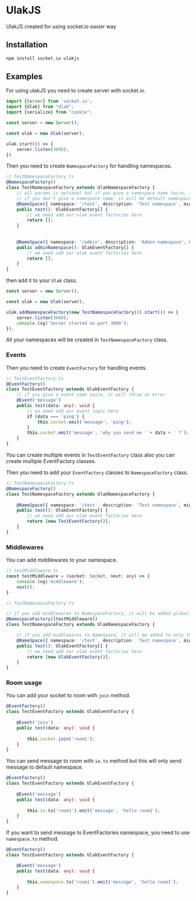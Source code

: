 # UlakJS
UlakJS created for using socket.io easier way

## Installation
```bash
npm install socket.io ulakjs
```
## Examples
For using ulakJS you need to create server with socket.io.

```typescript
import {Server} from 'socket.io';
import {Ulak} from "Ulak";
import {serialize} from "cookie";

const server = new Server();

const ulak = new Ulak(server);

ulak.start(() => {
    server.listen(3000);
})
```

Then you need to create `NamespaceFactory` for handling namespaces.
```typescript
// TestNamespaceFactory.ts
@NamespaceFactory()
class TestNamespaceFactory extends UlakNamespaceFactory {
    // all params is optional but if you give a namespace name twice, it will throw an error
    // if you don't give a namespace name, it will be default namespace
    @NameSpace({ namespace: '/test', description: 'Test namespace', middlewares: [] })
    public test(): UlakEventFactory[] {
        // we need add our ulak event factories here
        return [];
    }
    
    
    @NameSpace({ namespace: '/admin', description: 'Admin namespace', middlewares: [] })
    public adminNamespace(): UlakEventFactory[] {
        // we need add our ulak event factories here
        return [];
    }
}
```
then add it to your `Ulak` class.
```typescript
const server = new Server();

const ulak = new Ulak(server);

ulak.addNamespaceFactory(new TestNamespaceFactory()).start(() => {
    server.listen(3000);
    console.log('Server started on port 3000');
});
````

All your namespaces will be created in `TestNamespaceFactory` class.

### Events

Then you need to create `EventFactory` for handling events.
```typescript
// TestEventFactory.ts
@EventFactory()
class TestEventFactory extends UlakEventFactory {
    // if you give a event name twice, it will throw an error
    @Event('message')
    public test(data: any): void {
        // we need add our event logic here
        if (data === 'ping') {
            this.socket.emit('message', 'ping');
        }
        this.socket.emit('message', 'why you send me ' + data + ' ?');
    }
}
```
You can create multiple events in `TestEventFactory` class also you can create multiple EventFactory classes.

Then you need to add your `EventFactory` classes to `NamespaceFactory` class.
```typescript
// TestNamespaceFactory.ts
@NamespaceFactory()
class TestNamespaceFactory extends UlakNamespaceFactory {
   
    @NameSpace({ namespace: '/test', description: 'Test namespace', middlewares: [] })
    public test(): UlakEventFactory[] {
        // we need add our ulak event factories here
        return [new TestEventFactory()];
    }
}
```

### Middlewares
You can add middlewares to your namespace.

```typescript
// testMiddleware.ts
const testMiddleware = (socket: Socket, next: any) => {
    console.log('middleware');
    next();
}
```

```typescript
// TestNamespaceFactory.ts

// if you add middlewares to NamespaceFactory, it will be added global 
@NamespaceFactory([testMiddleware]) 
class TestNamespaceFactory extends UlakNamespaceFactory {

    // if you add middlewares to NameSpace, it will be added to only this namespace. you can add multiple middlewares
    @NameSpace({ namespace: '/test', description: 'Test namespace', middlewares: [] })
    public test(): UlakEventFactory[] {
        // we need add our ulak event factories here
        return [new UlakEventFactory()];
    }
}
```

### Room usage

You can add your socket to room with `join` method.

```typescript
@EventFactory()
class TestEventFactory extends UlakEventFactory {
    
    @Event('join')
    public test(data: any): void {
        
        this.socket.join('room1');
    }
}
```

You can send message to room with `io.to` method but this will only send message to default namespace.

```typescript
@EventFactory()
class TestEventFactory extends UlakEventFactory {
    
    @Event('message')
    public test(data: any): void {
        
        this.io.to('room1').emit('message', 'hello room1');
    }
}
```
If you want to send message to EventFactories namespace, you need to use `namespace.to` method.

```typescript
@EventFactory()
class TestEventFactory extends UlakEventFactory {

    @Event('message')
    public test(data: any): void {
        
        this.namespace.to('room1').emit('message', 'hello room1');
    }
}
```